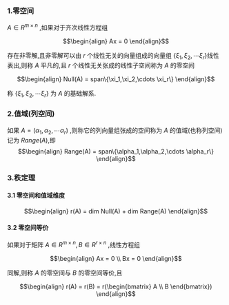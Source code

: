 ### 1.零空间
$A \in R^{m\times n}$ ,如果对于齐次线性方程组

$$\begin{align}
    Ax = 0
\end{align}$$

存在非零解,且非零解可以由 $r$ 个线性无关的向量组成的向量组 $\{\xi_1,\xi_2,\cdots \xi_r\}$线性表出,则称 $A$ 平凡的,且 $r$ 个线性无关张成的线性子空间称为 $A$ 的零空间 

$$\begin{align}
    Null(A) = span\{\xi_1,\xi_2,\cdots \xi_r\}
\end{align}$$

称 $\{\xi_1,\xi_2,\cdots \xi_r\}$ 为 $A$ 的基础解系.

### 2.值域(列空间)
如果 $A = (\alpha_1,\alpha_2,\cdots \alpha_r)$ ,则称它的列向量组张成的空间称为 $A$ 的值域(也称列空间)记为 $Range(A)$,即 
$$\begin{align}
    Range(A) = span\{\alpha_1,\alpha_2,\cdots \alpha_r\}
\end{align}$$

### 3.秩定理
#### 3.1 零空间和值域维度

$$\begin{align}
    r(A) = dim Null(A) + dim Range(A)
\end{align}$$

#### 3.2 零空间等价
如果对于矩阵 $A \in R^{m \times n} , B \in R^{r \times n}$ ,线性方程组

$$\begin{align}
    Ax = 0 \\
    Bx = 0
\end{align}$$

同解,则称 $A$ 的零空间与 $B$ 的零空间等价,且

$$\begin{align}
    r(A) = r(B) = r(\begin{bmatrix}
        A \\ B
    \end{bmatrix})
\end{align}$$